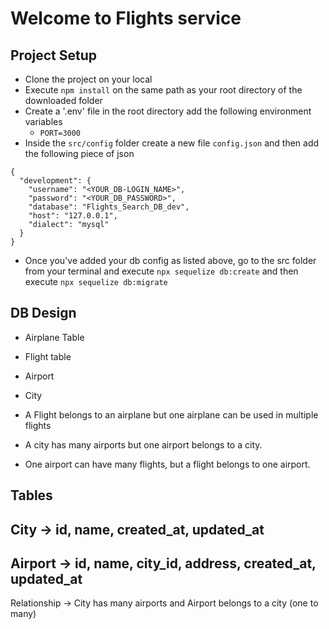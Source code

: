 # Welcome to Flights service

## Project Setup

- Clone the project on your local
- Execute `npm install` on the same path as your root directory of the downloaded folder
- Create a '.env' file in the root directory add the following environment variables
  - `PORT=3000`
- Inside the `src/config` folder create a new file `config.json` and then add the     following piece of json

```
{
  "development": {
    "username": "<YOUR_DB-LOGIN_NAME>",
    "password": "<YOUR_DB_PASSWORD>",
    "database": "Flights_Search_DB_dev",
    "host": "127.0.0.1",
    "dialect": "mysql"
  }
}
```
- Once you've added your db config as listed above, go to the src folder from your terminal and execute `npx sequelize db:create`
and then execute
`npx sequelize db:migrate`


## DB Design
  - Airplane Table
  - Flight table
  - Airport
  - City

  - A Flight belongs to an airplane but one airplane can be used in multiple flights
  - A city has many airports but one airport belongs to a city.
  - One airport can have many flights, but a flight belongs to one airport.


## Tables

## City -> id, name, created_at, updated_at
## Airport -> id, name, city_id, address, created_at, updated_at
   Relationship -> City has many airports and Airport belongs to a city (one to many) 
